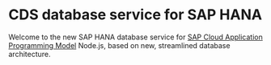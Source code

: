 # CDS database service for SAP HANA

Welcome to the new SAP HANA database service for [SAP Cloud Application Programming Model](https://cap.cloud.sap) Node.js, based on new, streamlined database architecture.
